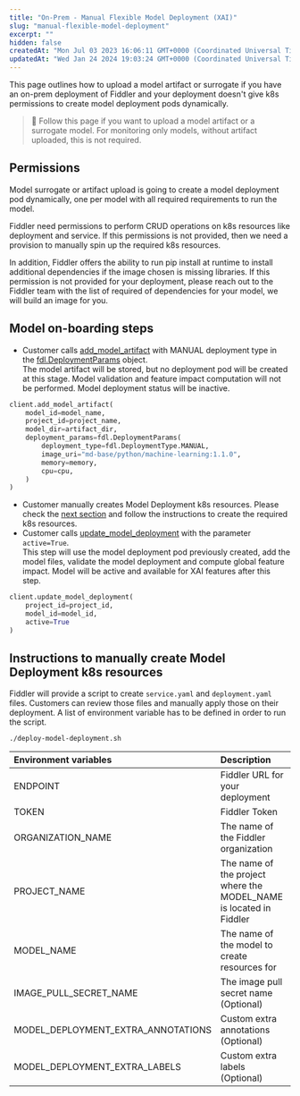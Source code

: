 ```yaml
---
title: "On-Prem - Manual Flexible Model Deployment (XAI)"
slug: "manual-flexible-model-deployment"
excerpt: ""
hidden: false
createdAt: "Mon Jul 03 2023 16:06:11 GMT+0000 (Coordinated Universal Time)"
updatedAt: "Wed Jan 24 2024 19:03:24 GMT+0000 (Coordinated Universal Time)"
---
```

This page outlines how to upload a model artifact or surrogate if you have an on-prem deployment of Fiddler and your deployment doesn't give k8s permissions to create model deployment pods dynamically.

> 📘 Follow this page if you want to upload a model artifact or a surrogate model. For monitoring only models, without artifact uploaded, this is not required.

## Permissions

Model surrogate or artifact upload is going to create a model deployment pod dynamically, one per model with all required requirements to run the model.

Fiddler need permissions to perform CRUD operations on k8s resources like deployment and service. If this permissions is not provided, then we need a provision to manually spin up the required k8s resources.

In addition, Fiddler offers the ability to run pip install at runtime to install additional dependencies if the image chosen is missing libraries. If this permission is not provided for your deployment, please reach out to the Fiddler team with the list of required of dependencies for your model, we will build an image for you.

## Model on-boarding steps

- Customer calls [add_model_artifact](ref:clientadd_model_artifact) with MANUAL deployment type in the [fdl.DeploymentParams](ref:fdldeploymentparams) object.  
  The model artifact will be stored, but no deployment pod will be created at this stage. Model validation and feature impact computation will not be performed. Model deployment status will be inactive.

```python
client.add_model_artifact(
    model_id=model_name,
    project_id=project_name,
    model_dir=artifact_dir,
    deployment_params=fdl.DeploymentParams(
      	deployment_type=fdl.DeploymentType.MANUAL,
      	image_uri="md-base/python/machine-learning:1.1.0",
      	memory=memory,
        cpu=cpu,
    )
)
```

- Customer manually creates Model Deployment k8s resources. Please check the [next section](doc:manual-flexible-model-deployment#instructions-to-manually-create-model-deployment-k8s-resources) and follow the instructions to create the required k8s resources.
- Customer calls [update_model_deployment](ref:clientupdate_model_deployment) with the parameter `active=True`.  
  This step will use the model deployment pod previously created, add the model files, validate the model deployment and compute global feature impact. Model will be active and available for XAI features after this step.

```python
client.update_model_deployment(
  	project_id=project_id,
    model_id=model_id,
  	active=True
)
```

## Instructions to manually create Model Deployment k8s resources

Fiddler will provide a script to create `service.yaml` and `deployment.yaml` files. Customers can review those files and manually apply those on their deployment. A list of environment variable has to be defined in order to run the script.

```shell
./deploy-model-deployment.sh
```

| Environment variables              | Description                                                        |
| :--------------------------------- | :----------------------------------------------------------------- |
| ENDPOINT                           | Fiddler URL for your deployment                                    |
| TOKEN                              | Fiddler Token                                                      |
| ORGANIZATION_NAME                  | The name of the Fiddler organization                               |
| PROJECT_NAME                       | The name of the project where the MODEL_NAME is located in Fiddler |
| MODEL_NAME                         | The name of the model to create resources for                      |
| IMAGE_PULL_SECRET_NAME             | The image pull secret name (Optional)                              |
| MODEL_DEPLOYMENT_EXTRA_ANNOTATIONS | Custom extra annotations (Optional)                                |
| MODEL_DEPLOYMENT_EXTRA_LABELS      | Custom extra labels (Optional)                                     |
